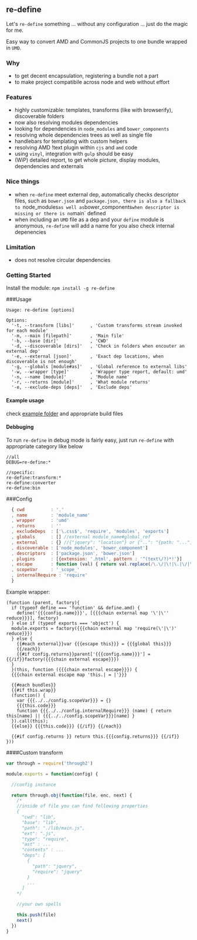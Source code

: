 ## re-define
Let's `re-define` something ... without any configuration ... just do the magic for me.

Easy way to convert AMD and CommonJS projects to one bundle wrapped in `UMD`.

### Why
* to get decent encapsulation, registering a bundle not a part
* to make project compatibile across node and web without effort

### Features
* highly customizable: templates, transforms (like with browserify), discoverable folders
* now also resolving modules dependencies
* looking for dependencies in `node_modules` and `bower_components`
* resolving whole dependencies trees as well as single file
* handlebars for templating with custom helpers
* resolving AMD !text plugin within `cjs` and `amd` code
* using `vinyl`, integration with `gulp` should be easy
* (WiP) detailed report, to get whole picture, display modules, dependencies and externals

### Nice things
* when `re-define` meet external dep, automatically checks descriptor files, such as `bower.json` and `package.json, there is also a fallback to `node_modules` as well as `bower_components` when descriptor is missing or there is no `main` defined
* when including an `UMD` file as a dep and your `define` module is anonymous, `re-define` will add a name for you also check internal depenencies

### Limitation
* does not resolve circular dependencies

### Getting Started
Install the module: `npm install -g re-define`

###Usage
```
Usage: re-define [options]

Options:
  '-t, --transform [libs]'      , 'Custom transforms stream invoked for each module'
  '-m, --main [filepath]'       , 'Main file'
  '-b, --base [dir]'            , 'CWD'
  '-d, --discoverable [dirs]'   , 'Check in folders when encouter an external dep'
  '-e, --external [json]'       , 'Exact dep locations, when discoverable is not enough'
  '-g, --globals [module#as]'   , 'Global reference to external libs'
  '-w, --wrapper [type]'        , 'Wrapper type report, default: umd'
  '-n, --name [module]'         , 'Module name'
  '-r, --returns [module]'      , 'What module returns'
  '-e, --exclude-deps [deps]'   , 'Exclude deps'
```

#### Example usage
check [example folder](example) and appropriate build files

#### Debbuging
To run `re-define` in debug mode is fairly easy, just run `re-define` with appropriate category like below

```
//all
DEBUG=re-define:* 

//specific:
re-define:transform:* 
re-define:converter
re-define:bin
```

###Config
```js
  { cwd          : '.'
  , name         : 'module_name'
  , wrapper      : 'umd'
  , returns      : ''
  , excludeDeps  : ['\.css$', 'require', 'modules', 'exports']
  , globals      : [] //external module_name#global_ref
  , external     : {} //{"jquery": "location"} or {"..": "{path: "...", cwd: "..."}
  , discoverable : ['node_modules', 'bower_component']
  , descriptors  : ['package.json', 'bower.json']
  , plugins      : [{extension: '.html', pattern : '^(text\/?)*!'}]
  , escape       : function (val) { return val.replace(/\.\/|\!|\.|\/|\\|-/g, '_') }
  , scopeVar     : '_scope_'
  , internalRequire : 'require'
  }
```

Example wrapper:
```
(function (parent, factory){
  if (typeof define === 'function' && define.amd) {
    define('{{{config.name}}}', [{{{chain external map '\'|\'' reduce}}}], factory)
  } else if (typeof exports === 'object') {
  module.exports = factory({{{chain external map 'require(\'|\')' reduce}}})
  } else {
    {{#each external}}var {{{escape this}}} = {{{global this}}}
    {{/each}}
    {{#if config.returns}}parent['{{{config.name}}}'] = {{/if}}factory({{{chain external escape}}})
  }
  }(this, function ({{{chain external escape}}}) {
  {{{chain external escape map 'this.| = |'}}}

  {{#each bundles}}
  {{#if this.wrap}} 
  (function() {
    var {{{../../config.scopeVar}}} = {}
    {{{this.code}}}
    function {{{../../config.internalRequire}}} (name) { return this[name] || {{{../../config.scopeVar}}}[name] }
  }).call(this);
  {{else}} {{{this.code}}} {{/if}} {{/each}}

  {{#if config.returns }} return this.{{{config.returns}}} {{/if}}
}))
```

####Custom transform
```js
var through = require('through2')

module.exports = function(config) {

  //config instance

  return through.obj(function(file, enc, next) {
    /* 
    //inside of file you can find following properties
    {
      "cwd": "lib",
      "base": "lib",
      "path": "./lib/main.js",
      "ext": ".js",
      "type": "require",
      "ast" : ...
      "contents" : ...
      "deps": [
        {
          "path": "jquery",
          "require": "jquery"
        }
        ...
      ]
    */

    //your own spells

    this.push(file)
    next()
  })
}
```
